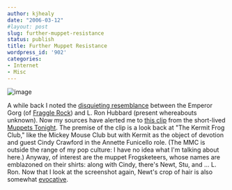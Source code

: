 ```yaml
---
author: kjhealy
date: "2006-03-12"
#layout: post
slug: further-muppet-resistance
status: publish
title: Further Muppet Resistance
wordpress_id: '902'
categories:
- Internet
- Misc
---
```


![image](http://www.kieranhealy.org/files/misc/kfroglron.png)

A while back I noted the [disquieting resemblance](http://crookedtimber.org/2006/01/02/separated-at-birth) between the Emperor Gorg (of [Fraggle Rock](http://www.amazon.com/exec/obidos/ASIN/B0009RQSSW/kieranhealysw-20/104-7889918-1956712)) and L. Ron Hubbard (present whereabouts unknown). Now my sources have alerted me to [this clip](http://www.youtube.com/watch?v=9sH42MMepT4&search=muppet) from the short-lived [Muppets Tonight](http://en.wikipedia.org/wiki/Muppets_Tonight). The premise of the clip is a look back at "The Kermit Frog Club," like the Mickey Mouse Club but with Kermit as the object of devotion and guest Cindy Crawford in the Annette Funicello role. (The MMC is outside the range of my pop culture: I have no idea what I'm talking about here.) Anyway, of interest are the muppet Frogsketeers, whose names are emblazoned on their shirts: along with Cindy, there's Newt, Stu, and … L. Ron. Now that I look at the screenshot again, Newt's crop of hair is also somewhat [evocative](http://en.wikipedia.org/wiki/Newt_Gingrich). 

